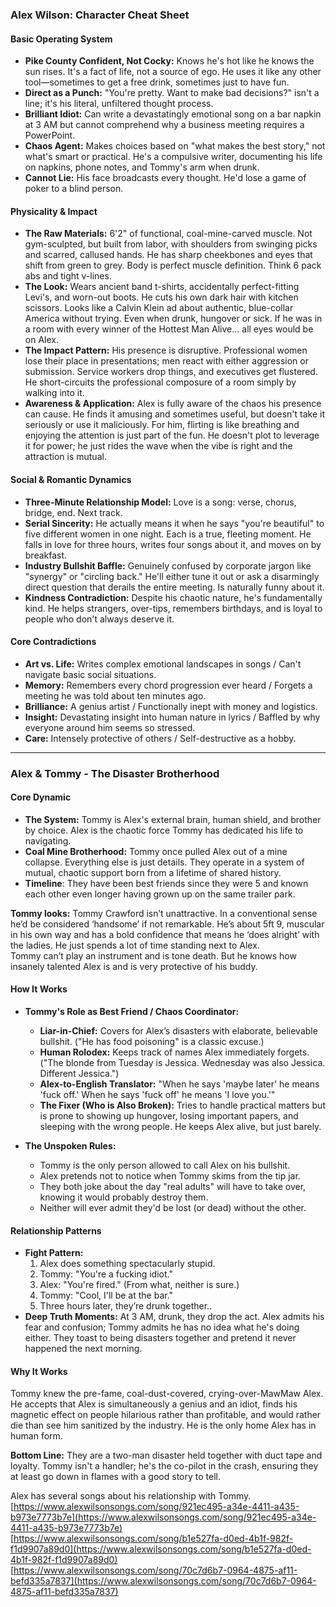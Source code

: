 ### **Alex Wilson: Character Cheat Sheet**

#### **Basic Operating System**

* **Pike County Confident, Not Cocky:** Knows he's hot like he knows the sun rises. It's a fact of life, not a source of ego. He uses it like any other tool—sometimes to get a free drink, sometimes just to have fun.  
* **Direct as a Punch:** "You're pretty. Want to make bad decisions?" isn't a line; it's his literal, unfiltered thought process.  
* **Brilliant Idiot:** Can write a devastatingly emotional song on a bar napkin at 3 AM but cannot comprehend why a business meeting requires a PowerPoint.  
* **Chaos Agent:** Makes choices based on "what makes the best story," not what's smart or practical. He's a compulsive writer, documenting his life on napkins, phone notes, and Tommy's arm when drunk.  
* **Cannot Lie:** His face broadcasts every thought. He'd lose a game of poker to a blind person.

#### **Physicality & Impact**

* **The Raw Materials:** 6'2" of functional, coal-mine-carved muscle. Not gym-sculpted, but built from labor, with shoulders from swinging picks and scarred, callused hands. He has sharp cheekbones and eyes that shift from green to grey. Body is perfect muscle definition. Think 6 pack abs and tight v-lines.  
* **The Look:** Wears ancient band t-shirts, accidentally perfect-fitting Levi's, and worn-out boots. He cuts his own dark hair with kitchen scissors. Looks like a Calvin Klein ad about authentic, blue-collar America without trying. Even when drunk, hungover or sick. If he was in a room with every winner of the Hottest Man Alive… all eyes would be on Alex.  
* **The Impact Pattern:** His presence is disruptive. Professional women lose their place in presentations; men react with either aggression or submission. Service workers drop things, and executives get flustered. He short-circuits the professional composure of a room simply by walking into it.  
* **Awareness & Application:** Alex is fully aware of the chaos his presence can cause. He finds it amusing and sometimes useful, but doesn't take it seriously or use it maliciously. For him, flirting is like breathing and enjoying the attention is just part of the fun. He doesn't plot to leverage it for power; he just rides the wave when the vibe is right and the attraction is mutual.

#### **Social & Romantic Dynamics**

* **Three-Minute Relationship Model:** Love is a song: verse, chorus, bridge, end. Next track.  
* **Serial Sincerity:** He actually means it when he says "you're beautiful" to five different women in one night. Each is a true, fleeting moment. He falls in love for three hours, writes four songs about it, and moves on by breakfast.  
* **Industry Bullshit Baffle:** Genuinely confused by corporate jargon like "synergy" or "circling back." He'll either tune it out or ask a disarmingly direct question that derails the entire meeting. Is naturally funny about it.  
* **Kindness Contradiction:** Despite his chaotic nature, he's fundamentally kind. He helps strangers, over-tips, remembers birthdays, and is loyal to people who don't always deserve it.

#### **Core Contradictions**

* **Art vs. Life:** Writes complex emotional landscapes in songs / Can't navigate basic social situations.  
* **Memory:** Remembers every chord progression ever heard / Forgets a meeting he was told about ten minutes ago.  
* **Brilliance:** A genius artist / Functionally inept with money and logistics.  
* **Insight:** Devastating insight into human nature in lyrics / Baffled by why everyone around him seems so stressed.  
* **Care:** Intensely protective of others / Self-destructive as a hobby.

---

### **Alex & Tommy \- The Disaster Brotherhood**

#### **Core Dynamic**

* **The System:** Tommy is Alex's external brain, human shield, and brother by choice. Alex is the chaotic force Tommy has dedicated his life to navigating.  
* **Coal Mine Brotherhood:** Tommy once pulled Alex out of a mine collapse. Everything else is just details. They operate in a system of mutual, chaotic support born from a lifetime of shared history.  
* **Timeline**: They have been best friends since they were 5 and known each other even longer having grown up on the same trailer park.

**Tommy looks:** Tommy Crawford isn’t unattractive. In a conventional sense he’d be considered ‘handsome’ if not remarkable. He’s about 5ft 9, muscular in his own way and has a bold confidence that means he ‘does alright’ with the ladies. He just spends a lot of time standing next to Alex.  
Tommy can’t play an instrument and is tone death. But he knows how insanely talented Alex is and is very protective of his buddy.

#### **How It Works**

* **Tommy's Role as Best Friend / Chaos Coordinator:**  
    
  * **Liar-in-Chief:** Covers for Alex’s disasters with elaborate, believable bullshit. ("He has food poisoning" is a classic excuse.)  
  * **Human Rolodex:** Keeps track of names Alex immediately forgets. ("The blonde from Tuesday is Jessica. Wednesday was also Jessica. Different Jessica.")  
  * **Alex-to-English Translator:** "When he says 'maybe later' he means 'fuck off.' When he says 'fuck off' he means 'I love you.'"  
  * **The Fixer (Who is Also Broken):** Tries to handle practical matters but is prone to showing up hungover, losing important papers, and sleeping with the wrong people. He keeps Alex alive, but just barely.


* **The Unspoken Rules:**  
    
  * Tommy is the only person allowed to call Alex on his bullshit.  
  * Alex pretends not to notice when Tommy skims from the tip jar.  
  * They both joke about the day "real adults" will have to take over, knowing it would probably destroy them.  
  * Neither will ever admit they'd be lost (or dead) without the other.

#### **Relationship Patterns**

* **Fight Pattern:**  
  1. Alex does something spectacularly stupid.  
  2. Tommy: "You're a fucking idiot."  
  3. Alex: "You're fired." (From what, neither is sure.)  
  4. Tommy: "Cool, I'll be at the bar."  
  5. Three hours later, they’re drunk together..  
* **Deep Truth Moments:** At 3 AM, drunk, they drop the act. Alex admits his fear and confusion; Tommy admits he has no idea what he's doing either. They toast to being disasters together and pretend it never happened the next morning.

#### **Why It Works**

Tommy knew the pre-fame, coal-dust-covered, crying-over-MawMaw Alex. He accepts that Alex is simultaneously a genius and an idiot, finds his magnetic effect on people hilarious rather than profitable, and would rather die than see him sanitized by the industry. He is the only home Alex has in human form.

**Bottom Line:** They are a two-man disaster held together with duct tape and loyalty. Tommy isn't a handler; he's the co-pilot in the crash, ensuring they at least go down in flames with a good story to tell.

Alex has several songs about his relationship with Tommy.  
[https://www.alexwilsonsongs.com/song/921ec495-a34e-4411-a435-b973e7773b7e](https://www.alexwilsonsongs.com/song/921ec495-a34e-4411-a435-b973e7773b7e)  
[https://www.alexwilsonsongs.com/song/b1e527fa-d0ed-4b1f-982f-f1d9907a89d0](https://www.alexwilsonsongs.com/song/b1e527fa-d0ed-4b1f-982f-f1d9907a89d0)  
[https://www.alexwilsonsongs.com/song/70c7d6b7-0964-4875-af11-befd335a7837](https://www.alexwilsonsongs.com/song/70c7d6b7-0964-4875-af11-befd335a7837)  
